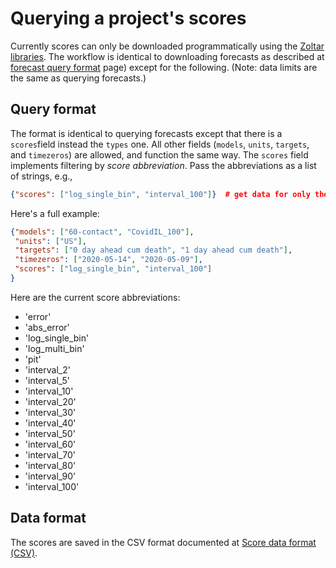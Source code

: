 # Querying a project's scores

Currently scores can only be downloaded programmatically using the [Zoltar libraries](ApiIntro.md). The workflow is identical to downloading forecasts as described at [forecast query format](ForecastQueryFormat.md) page) except for the following. (Note: data limits are the same as querying forecasts.)


## Query format

The format is identical to querying forecasts except that there is a `scores`field instead the `types` one. All other fields (`models`, `units`, `targets`, and `timezeros`) are allowed, and function the same way. The `scores` field implements filtering by *score abbreviation*. Pass the abbreviations as a list of strings, e.g.,

```json
{"scores": ["log_single_bin", "interval_100"]}  # get data for only these two scores
```


Here's a full example:

```json
{"models": ["60-contact", "CovidIL_100"],
 "units": ["US"],
 "targets": ["0 day ahead cum death", "1 day ahead cum death"],
 "timezeros": ["2020-05-14", "2020-05-09"],
 "scores": ["log_single_bin", "interval_100"]
}
```


Here are the current score abbreviations:

- 'error'
- 'abs_error'
- 'log_single_bin'
- 'log_multi_bin'
- 'pit'
- 'interval_2'
- 'interval_5'
- 'interval_10'
- 'interval_20'
- 'interval_30'
- 'interval_40'
- 'interval_50'
- 'interval_60'
- 'interval_70'
- 'interval_80'
- 'interval_90'
- 'interval_100'


## Data format

The scores are saved in the CSV format documented at [Score data format (CSV)](FileFormats.md#score-data-format-csv).
